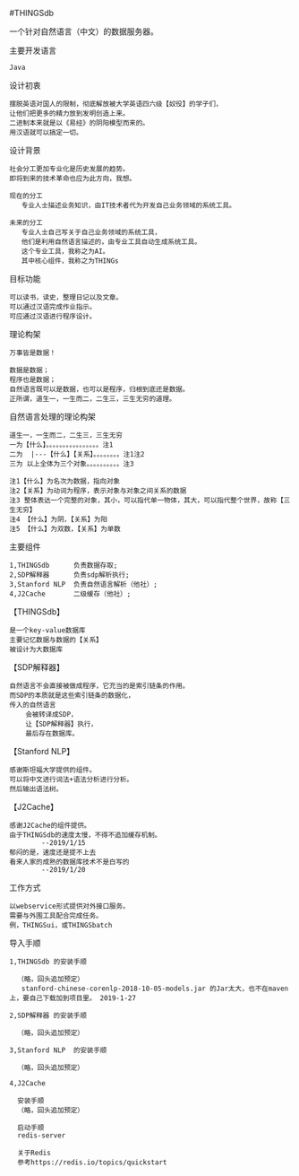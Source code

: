 #THINGSdb

一个针对自然语言（中文）的数据服务器。


主要开发语言
    
    Java
    
设计初衷

    摆脱英语对国人的限制，彻底解放被大学英语四六级【奴役】的学子们，
    让他们把更多的精力放到发明创造上来。
    二进制本来就是以《易经》的阴阳模型而来的。
    用汉语就可以搞定一切。

设计背景

    社会分工更加专业化是历史发展的趋势。
    即将到来的技术革命也应为此方向，我想。
    
    现在的分工
       专业人士描述业务知识，由IT技术者代为开发自己业务领域的系统工具。
       
    未来的分工
       专业人士自己写关于自己业务领域的系统工具，
       他们是利用自然语言描述的，由专业工具自动生成系统工具。
       这个专业工具，我称之为AI。
       其中核心组件，我称之为THINGs

目标功能

    可以读书，读史，整理日记以及文章。
    可以通过汉语完成作业指示。
    可应通过汉语进行程序设计。
    
理论构架

    万事皆是数据！
    
    数据是数据；
    程序也是数据；
    自然语言既可以是数据，也可以是程序，归根到底还是数据。
    正所谓，道生一，一生而二，二生三，三生无穷的道理。
    
自然语言处理的理论构架
    
    道生一，一生而二，二生三，三生无穷
    一为【什么】。。。。。。。。。。。。。。。。注1
    二为  |---【什么】【关系】。。。。。。。。注1注2
    三为 以上全体为三个对象。。。。。。。。。。注3
    
    注1【什么】为名次为数据，指向对象
    注2【关系】为动词为程序，表示对象与对象之间关系的数据
    注3 整体表达一个完整的对象，其小，可以指代单一物体，其大，可以指代整个世界，故称【三生无穷】
    注4 【什么】为阴，【关系】为阳
    注5 【什么】为双数，【关系】为单数

主要组件

    1,THINGSdb      负责数据存取;
    2,SDP解释器      负责sdp解析执行;
    3,Stanford NLP  负责自然语言解析（他社）;
    4,J2Cache       二级缓存（他社）;

【THINGSdb】

    是一个key-value数据库
    主要记忆数据与数据的【关系】
    被设计为大数据库

【SDP解释器】

    自然语言不会直接被做成程序，它充当的是索引链条的作用。
    而SDP的本质就是这些索引链条的数据化，
    传入的自然语言
        会被转译成SDP，
        让【SDP解释器】执行，
        最后存在数据库。
        

【Stanford NLP】

    感谢斯坦福大学提供的组件。
    可以将中文进行词法+语法分析进行分析。
    然后输出语法树。
    
【J2Cache】

    感谢J2Cache的组件提供。
    由于THINGSdb的速度太慢，不得不追加缓存机制。
            --2019/1/15
    郁闷的是，速度还是提不上去
    看来人家的成熟的数据库技术不是白写的
            --2019/1/20
            
工作方式

    以webservice形式提供对外接口服务。
    需要与外围工具配合完成任务。
    例，THINGSui，或THINGSbatch
    
    
导入手顺

    1,THINGSdb 的安装手顺
    
      （略，回头追加预定）
       stanford-chinese-corenlp-2018-10-05-models.jar 的Jar太大，也不在maven上，要自己下载加到项目里。 2019-1-27 
    
    2,SDP解释器 的安装手顺
    
      （略，回头追加预定）
      
    3,Stanford NLP  的安装手顺
    
      （略，回头追加预定）
      
    4,J2Cache
      
      安装手顺
      （略，回头追加预定）
      
      启动手顺
      redis-server
      
      关于Redis
      参考https://redis.io/topics/quickstart
